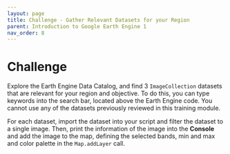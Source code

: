 ```yaml
---
layout: page
title: Challenge - Gather Relevant Datasets for your Region
parent: Introduction to Google Earth Engine 1
nav_order: 8
---
```


# Challenge

Explore the Earth Engine Data Catalog, and find 3 `ImageCollection` datasets that are relevant for your region and objective. To do this, you can type keywords into the search bar, located above the Earth Engine code. You cannot use any of the datasets previously reviewed in this training module.

For each dataset, import the dataset into your script and filter the dataset to a single image. Then, print the information of the image into the **Console** and add the image to the map, defining the selected bands, min and max and color palette in the `Map.addLayer` call.

